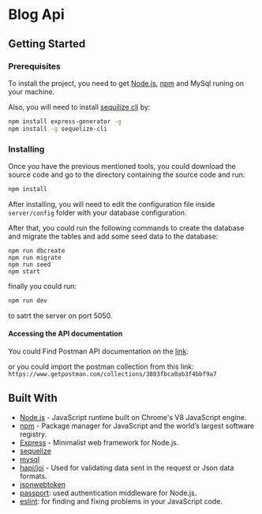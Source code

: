 # Blog Api

## Getting Started

### Prerequisites

To install the project, you need to get [Node.js](https://nodejs.org/), [npm](https://www.npmjs.com/) and MySql runing on your machine.

Also, you will need to install [sequilize cli](https://github.com/sequelize/cli) by:

```bash
npm install express-generator -g 
npm install -g sequelize-cli
```

### Installing
Once you have the previous mentioned tools, you could download the source code and go to the directory containing the source code and run:

```bash
npm install
```

After installing, you will need to edit the configuration file inside `server/config` folder with your database configuration.

After that, you could run the following commands to create the database and migrate the tables and add some seed data to the database:

```
npm run dbcreate
npm run migrate
npm run seed
npm start
```

finally you could run:
```bash
npm run dev
```
to satrt the server on port 5050.

#### Accessing the API documentation

You could Find Postman API documentation on the [link](https://documenter.getpostman.com/view/4447171/SWTBexvB?version=latest):

or you could import the postman collection from this link:
`https://www.getpostman.com/collections/3803fbca0ab3f4bbf9a7`

## Built With

* [Node.js](https://nodejs.org/) - JavaScript runtime built on Chrome's V8 JavaScript engine.
* [npm](https://www.npmjs.com/) - Package manager for JavaScript and the world’s largest software registry.
* [Express](https://expressjs.com/) - Minimalist web framework for Node.js.
* [sequelize](https://sequelize.org/)
* [mysql](https://www.mysql.com/)
* [hapi/joi](https://www.npmjs.com/package/@hapi/joi) - Used for validating data sent in the request or Json data formats.
* [jsonwebtoken](https://www.npmjs.com/package/jsonwebtoken)
* [passport](http://www.passportjs.org/): used authentication middleware for Node.js.
* [eslint](https://eslint.org/): for finding and fixing problems in your JavaScript code.
